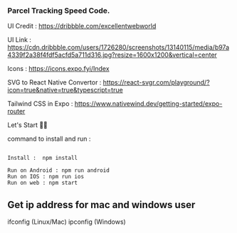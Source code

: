 ### Parcel Tracking Speed Code.

UI Credit : https://dribbble.com/excellentwebworld

UI Link : https://cdn.dribbble.com/users/1726280/screenshots/13140115/media/b97a4339f2a38f4fdf5acfd5a711d316.jpg?resize=1600x1200&vertical=center

Icons : https://icons.expo.fyi/Index

SVG to React Native Convertor : https://react-svgr.com/playground/?icon=true&native=true&typescript=true

Tailwind CSS in Expo : https://www.nativewind.dev/getting-started/expo-router


Let's Start 👋🏻

command to install and run :

```

Install :  npm install

Run on Android : npm run android
Run on IOS : npm run ios
Run on web : npm start

```

## Get ip address for mac and windows user
ifconfig (Linux/Mac)
ipconfig (Windows)

